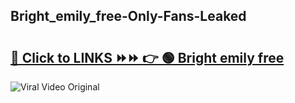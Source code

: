 
 ## Bright_emily_free-Only-Fans-Leaked

# <h2><a href="https://clipsfans.com/Bright_emily_free&ref=git">🔗 Click to LINKS ⏩⏩ 👉 🟢 Bright emily free </a></h2>

<a href="https://clipsfans.com/Bright_emily_free&ref=git" rel="nofollow" data-target="animated-image.originalLink"><img src="https://i.ibb.co.com/xMMVF88/686577567.gif" alt="Viral Video Original" style="max-width: 100%; display: inline-block;" data-target="animated-image.originalImage"></a>
